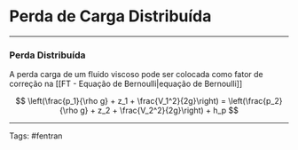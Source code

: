 # Perda de Carga Distribuída

---

### Perda Distribuída

A perda carga de um fluido viscoso pode ser colocada como fator de correção na [[FT - Equação de Bernoulli|equação de Bernoulli]]

$$
\left(\frac{p_1}{\rho g} + z_1 + \frac{V_1^2}{2g}\right) = \left(\frac{p_2}{\rho g} + z_2 + \frac{V_2^2}{2g}\right) + h_p
$$

---

Tags: #fentran 